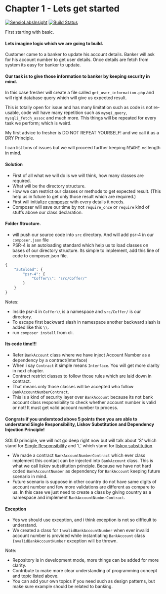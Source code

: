 # Chapter 1 - Lets get started

[![SensioLabsInsight](https://insight.sensiolabs.com/projects/8fff287c-ba42-490f-bc31-3c7c804d9006/mini.png)](https://insight.sensiolabs.com/projects/8fff287c-ba42-490f-bc31-3c7c804d9006) 
[![Build Status](https://travis-ci.org/Modelizer/Bank.svg?branch=STEP-1)](https://travis-ci.org/Modelizer/Bank)

First starting with basic.

#### Lets imagine logic which we are going to build.
Customer came to a banker to update his account details.
Banker will ask for his account number to get user details.
Once details are fetch from system its easy for banker to update.

#### Our task is to give those information to banker by keeping security in mind.
In this case fresher will create a file called `get_user_information.php` and will
right database query which will give us expected result.

This is totally open for issue and has many limitation such as code is not re-usable,
code will have many repetition such as `mysqi_query`, `mysqli_fetch_assoc` and much more.
This things will be repeated for every task we perform; which is weird.

My first advice to fresher is DO NOT REPEAT YOURSELF! and we call it as a DRY Principle.

I can list tons of issues but we will proceed further keeping `README.md` length in mind.

#### Solution
* First of all what we will do is we will think, how many classes are required.
* What will be the directory structure.
* How we can restrict our classes or methods to get expected result. (This help us in future to get only those result which are required.)
* First will initialize [composer](https://getcomposer.org/) with every details it needs.
* Composer will save our time by not `require_once` or `require` kind of stuffs above our class declaration.

#### Folder Structure.
* will push our source code into `src` directory. And will add psr-4 in our `composer.json` file
* PSR-4 is an autoloading standard which help us to load classes on bases of our directory structure.
Its simple to implement, add this line of code to composer.json file.
```js
{
    "autoload": {
        "psr-4": {
            "Coffer\\": "src/Coffer/"
        }
    }
}
```

Notes:
* Inside psr-4 in `Coffer\\` is a namespace and `src/Coffer/` is our directory.
* To escape first backward slash in namespace another backward slash is added like this `\\`.
* run `composer install` from cli.

#### Its code time!!!
* Refer `BankAccount` class where we have inject Account Number as a dependency by a contract(Interface)
* When i say `Contract` it simple means `Interface`. You will get more clarity in next chapter.
* Contract restrict classes to follow those rules which are laid down in contract.
* That means only those classes will be accepted who follow `BankAccountNumberContract`.
* This is a kind of security layer over `BankAccount` because its not bank account class responsibility to check
whether account number is valid or not! It must get valid account number to process.

#### Congrats if you understood above 5 points then you are able to understand Single Responsibility, Liskov Substitution and Dependency Injection Principle!
SOLID principle, we will not go deep right now but will talk about
'S' which stand for [Single Responsibility](https://en.wikipedia.org/wiki/Single_responsibility_principle) and
'L' which stand for [liskov substitution](https://en.wikipedia.org/wiki/Liskov_substitution_principle).

* We made a contract `BankAccountNumberContract` which ever class implement this contact can be injected into
`BankAccount` class. This is what we call liskov substitution principle. Because we have not hard coded
`BankAccountNumber` as dependency for `BankAccount` keeping future scenario in mind.
* Future scenario is suppose in other country do not have same digits of account number and few more validations are
different as compare to us.
In this case we just need to create a class by giving country as a namespace and implement `BankAccountNumberContract`.

#### Exception
* Yes we should use exception, and i think exception is not so difficult to understand.
* We created a class for `InvalidBankAccountNumber` when ever invalid account number is provided while
instantiating `BankAccount` class `InvalidBankAccountNumber` exception will be thrown.

Note: 

* Repository is in development mode, more things can be added for more clarity.
* Contribute to make more clear understanding of programming concept and topic listed above.
* You can add your own topics if you need such as design patterns, but make sure example should be related to banking.

